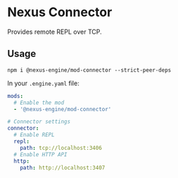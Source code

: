 # Nexus Connector

Provides remote REPL over TCP.

## Usage

```
npm i @nexus-engine/mod-connector --strict-peer-deps
```

In your `.engine.yaml` file:

```yaml
mods:
  # Enable the mod
  - '@nexus-engine/mod-connector'

# Connector settings
connector:
  # Enable REPL
  repl:
    path: tcp://localhost:3406
  # Enable HTTP API
  http:
    path: http://localhost:3407
```

